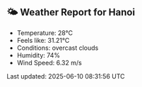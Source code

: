<!-- WEATHER-START -->
## 🌤 Weather Report for Hanoi

- Temperature: 28°C
- Feels like: 31.21°C
- Conditions: overcast clouds
- Humidity: 74%
- Wind Speed: 6.32 m/s

Last updated: 2025-06-10 08:31:56 UTC
<!-- WEATHER-END -->
